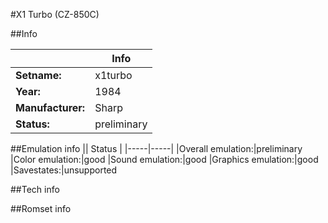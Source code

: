 #X1 Turbo (CZ-850C)

##Info

||Info|
|-----|-----|
|**Setname:**|x1turbo
|**Year:**|1984
|**Manufacturer:**|Sharp
|**Status:**|preliminary

##Emulation info
|| Status |
|-----|-----|
|Overall emulation:|preliminary
|Color emulation:|good
|Sound emulation:|good
|Graphics emulation:|good
|Savestates:|unsupported

##Tech info

##Romset info

<!--- START OF EDITED COMMENT DO NOT TOUCH TEXT ABOVE-->
